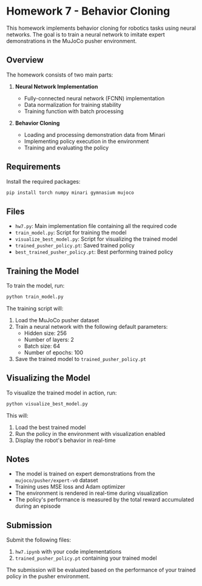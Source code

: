 # Homework 7 - Behavior Cloning

This homework implements behavior cloning for robotics tasks using neural networks. The goal is to train a neural network to imitate expert demonstrations in the MuJoCo pusher environment.

## Overview

The homework consists of two main parts:

1. **Neural Network Implementation**
   - Fully-connected neural network (FCNN) implementation
   - Data normalization for training stability
   - Training function with batch processing

2. **Behavior Cloning**
   - Loading and processing demonstration data from Minari
   - Implementing policy execution in the environment
   - Training and evaluating the policy

## Requirements

Install the required packages:
```bash
pip install torch numpy minari gymnasium mujoco
```

## Files

- `hw7.py`: Main implementation file containing all the required code
- `train_model.py`: Script for training the model
- `visualize_best_model.py`: Script for visualizing the trained model
- `trained_pusher_policy.pt`: Saved trained policy
- `best_trained_pusher_policy.pt`: Best performing trained policy

## Training the Model

To train the model, run:
```bash
python train_model.py
```

The training script will:
1. Load the MuJoCo pusher dataset
2. Train a neural network with the following default parameters:
   - Hidden size: 256
   - Number of layers: 2
   - Batch size: 64
   - Number of epochs: 100
3. Save the trained model to `trained_pusher_policy.pt`

## Visualizing the Model

To visualize the trained model in action, run:
```bash
python visualize_best_model.py
```

This will:
1. Load the best trained model
2. Run the policy in the environment with visualization enabled
3. Display the robot's behavior in real-time

## Notes

- The model is trained on expert demonstrations from the `mujoco/pusher/expert-v0` dataset
- Training uses MSE loss and Adam optimizer
- The environment is rendered in real-time during visualization
- The policy's performance is measured by the total reward accumulated during an episode

## Submission

Submit the following files:
1. `hw7.ipynb` with your code implementations
2. `trained_pusher_policy.pt` containing your trained model

The submission will be evaluated based on the performance of your trained policy in the pusher environment. 